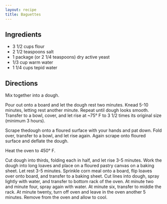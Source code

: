 ```yaml
---
layout: recipe
title: Baguettes
---
```


## Ingredients

* 3 1/2 cups flour
* 2 1/2 teaspoons salt
* 1 package (or 2 1/4 teaspoons) dry active yeast
* 1/3 cup warm water
* 1 1/4 cups tepid water

## Directions

Mix together into a dough.

Pour out onto a board and let the dough rest two minutes. Knead 5-10
minutes, letting rest another minute. Repeat until dough looks smooth.
Transfer to a bowl, cover, and let rise at \~75° F to 3 1/2 times its
original size (minimum 3 hours).

Scrape thedough onto a floured surface with
your hands and pat down. Fold over, transfer to a bowl, and let rise
again. Again scrape onto floured surface and deflate the
dough.

Heat the oven to 450° F.

Cut dough into thirds, folding each in half, and let rise 3-5 minutes.
Work the dough into long loaves and place on a floured pastry canvas on
a baking sheet. Let rest 3-5 minutes. Sprinkle corn meal onto a board,
flip loaves over onto board, and transfer to a baking sheet. Cut lines
into dough, spray lightly with water, and transfer to bottom rack of the
oven. At minute two and minute four, spray again with water. At minute
six, transfer to middle the rack. At minute twenty, turn off oven and
leave in the oven another 5 minutes. Remove from the oven and allow to
cool.
